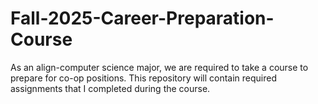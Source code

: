 # Fall-2025-Career-Preparation-Course
As an align-computer science major, we are required to take a course to prepare for co-op positions. This repository will contain required assignments that I completed during the course. 
